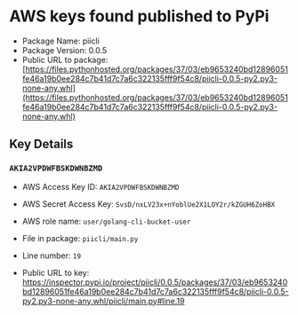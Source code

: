 # AWS keys found published to PyPi

* Package Name: piicli
* Package Version: 0.0.5
* Public URL to package: [https://files.pythonhosted.org/packages/37/03/eb9653240bd12896051fe46a19b0ee284c7b41d7c7a6c322135fff9f54c8/piicli-0.0.5-py2.py3-none-any.whl](https://files.pythonhosted.org/packages/37/03/eb9653240bd12896051fe46a19b0ee284c7b41d7c7a6c322135fff9f54c8/piicli-0.0.5-py2.py3-none-any.whl)

## Key Details

### `AKIA2VPDWFBSKDWNBZMD`

* AWS Access Key ID: `AKIA2VPDWFBSKDWNBZMD`
* AWS Secret Access Key: `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` 
* AWS role name: `user/golang-cli-bucket-user`
* File in package: `piicli/main.py`
* Line number: `19`

* Public URL to key: https://inspector.pypi.io/project/piicli/0.0.5/packages/37/03/eb9653240bd12896051fe46a19b0ee284c7b41d7c7a6c322135fff9f54c8/piicli-0.0.5-py2.py3-none-any.whl/piicli/main.py#line.19



